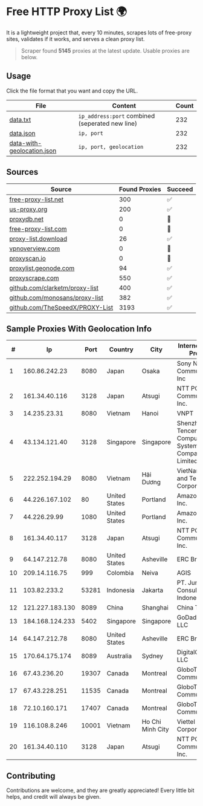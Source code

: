 
# Free HTTP Proxy List 🌍

It is a lightweight project that, every 10 minutes, scrapes lots of free-proxy sites, validates if it works, and serves a clean proxy list.


> Scraper found **5145** proxies at the latest update. Usable proxies are below.

## Usage

Click the file format that you want and copy the URL.


|File|Content|Count|
|----|-------|-----|
|[data.txt](https://raw.githubusercontent.com/themiralay/Proxy-List-World/master/data.txt)|`ip_address:port` combined (seperated new line)|232|
|[data.json](https://raw.githubusercontent.com/themiralay/Proxy-List-World/master/data.json)|`ip, port`|232|
|[data-with-geolocation.json](https://raw.githubusercontent.com/themiralay/Proxy-List-World/master/data-with-geolocation.json)|`ip, port, geolocation`|232|

## Sources

|Source|Found Proxies|Succeed|
|------|-------------|-------|
|[free-proxy-list.net](https://free-proxy-list.net)|300|✅|
|[us-proxy.org](https://www.us-proxy.org)|200|✅|
|[proxydb.net](http://proxydb.net)|0|🚫|
|[free-proxy-list.com](https://free-proxy-list.com/?page=&port=&type%5B%5D=http&type%5B%5D=https&up_time=0&search=Search)|0|🚫|
|[proxy-list.download](https://www.proxy-list.download/HTTP)|26|✅|
|[vpnoverview.com](https://vpnoverview.com/privacy/anonymous-browsing/free-proxy-servers)|0|🚫|
|[proxyscan.io](https://www.proxyscan.io)|0|🚫|
|[proxylist.geonode.com](https://proxylist.geonode.com/api/proxy-list?limit=300&page=1&sort_by=lastChecked&sort_type=desc&protocols=http,https)|94|✅|
|[proxyscrape.com](https://api.proxyscrape.com/v2/?request=displayproxies&protocol=http&timeout=10000&country=all&ssl=all&anonymity=all)|550|✅|
|[github.com/clarketm/proxy-list](https://raw.githubusercontent.com/clarketm/proxy-list/master/proxy-list-raw.txt)|400|✅|
|[github.com/monosans/proxy-list](https://raw.githubusercontent.com/monosans/proxy-list/main/proxies/http.txt)|382|✅|
|[github.com/TheSpeedX/PROXY-List](https://raw.githubusercontent.com/TheSpeedX/PROXY-List/master/http.txt)|3193|✅|


## Sample Proxies With Geolocation Info

|#|Ip|Port|Country|City|Internet Service Provider|
|-|--|----|-------|----|-------------------------|
|1|160.86.242.23|8080|Japan|Osaka|Sony Network Communications Inc|
|2|161.34.40.116|3128|Japan|Atsugi|NTT PC Communications, Inc.|
|3|14.235.23.31|8080|Vietnam|Hanoi|VNPT|
|4|43.134.121.40|3128|Singapore|Singapore|Shenzhen Tencent Computer Systems Company Limited|
|5|222.252.194.29|8080|Vietnam|Hải Dương|VietNam Post and Telecom Corporation|
|6|44.226.167.102|80|United States|Portland|Amazon.com, Inc.|
|7|44.226.29.99|1080|United States|Portland|Amazon.com, Inc.|
|8|161.34.40.117|3128|Japan|Atsugi|NTT PC Communications, Inc.|
|9|64.147.212.78|8080|United States|Asheville|ERC Broadband|
|10|209.14.116.75|999|Colombia|Neiva|AGIS|
|11|103.82.233.2|53281|Indonesia|Jakarta|PT. Jurnal Consulting Indonesia|
|12|121.227.183.130|8089|China|Shanghai|China Telecom|
|13|184.168.124.233|5402|Singapore|Singapore|GoDaddy.com, LLC|
|14|64.147.212.78|8080|United States|Asheville|ERC Broadband|
|15|170.64.175.174|8089|Australia|Sydney|DigitalOcean, LLC|
|16|67.43.236.20|19307|Canada|Montreal|GloboTech Communications|
|17|67.43.228.251|11535|Canada|Montreal|GloboTech Communications|
|18|72.10.160.171|17407|Canada|Montreal|GloboTech Communications|
|19|116.108.8.246|10001|Vietnam|Ho Chi Minh City|Viettel Corporation|
|20|161.34.40.110|3128|Japan|Atsugi|NTT PC Communications, Inc.|



## Contributing

Contributions are welcome, and they are greatly appreciated! Every
little bit helps, and credit will always be given.

